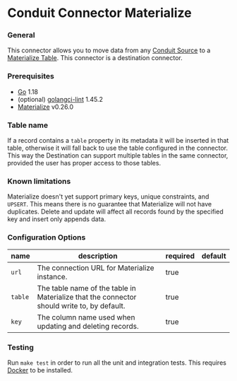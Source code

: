 # Conduit Connector Materialize

### General

This connector allows you to move data from any [Conduit Source](https://www.conduit.io/docs/connectors/overview) to a [Materialize Table](https://materialize.com/docs/sql/create-table/). This connector is a destination connector.

### Prerequisites

- [Go](https://go.dev/) 1.18
- (optional) [golangci-lint](https://github.com/golangci/golangci-lint) 1.45.2
- [Materialize](https://materialize.com/docs/install/) v0.26.0

### Table name

If a record contains a `table` property in its metadata it will be inserted in that table, otherwise it will fall back to use the table configured in the connector. This way the Destination can support multiple tables in the same connector, provided the user has proper access to those tables.

### Known limitations

Materialize doesn't yet support primary keys, unique constraints, and `UPSERT`. This means there is no guarantee that Materialize will not have duplicates. Delete and update will affect all records found by the specified key and insert only appends data.

### Configuration Options

| name                      | description                                                                                                                         | required | default                |
| ------------------------- | ----------------------------------------------------------------------------------------------------------------------------------- | -------- | ---------------------- |
| `url`                     | The connection URL for Materialize instance.                                                                                        | true     |                        |
| `table`                   | The table name of the table in Materialize that the connector should write to, by default.                                                                   | true     |                        |
| `key`                     | The column name used when updating and deleting records.                                                                         | true    |  |

### Testing 

Run `make test` in order to run all the unit and integration tests. This requires [Docker](https://docs.docker.com/engine/install/ubuntu/) to be installed.